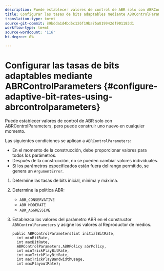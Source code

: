 ```yaml
---
description: Puede establecer valores de control de ABR solo con ABRControlParameters, pero puede construir uno nuevo en cualquier momento.
title: Configurar las tasas de bits adaptables mediante ABRControlParameters
translation-type: tm+mt
source-git-commit: 89bdda1d4bd5c126f19ba75a819942df901183d1
workflow-type: tm+mt
source-wordcount: '116'
ht-degree: 0%

---
```



# Configurar las tasas de bits adaptables mediante ABRControlParameters {#configure-adaptive-bit-rates-using-abrcontrolparameters}

Puede establecer valores de control de ABR solo con ABRControlParameters, pero puede construir uno nuevo en cualquier momento.

Las siguientes condiciones se aplican a `ABRControlParameters`:

* En el momento de la construcción, debe proporcionar valores para todos los parámetros.
* Después de la construcción, no se pueden cambiar valores individuales.
* Si los parámetros especificados están fuera del rango permitido, se genera un `ArgumentError`.

1. Determine las tasas de bits inicial, mínima y máxima.
1. Determine la política ABR:

   * `ABR_CONSERVATIVE`
   * `ABR_MODERATE`
   * `ABR_AGGRESSIVE`

1. Establezca los valores del parámetro ABR en el constructor `ABRControlParameters` y asigne los valores al Reproductor de medios.

   ```
   public ABRControlParameters(int initialBitRate, 
     int minBitRate, 
     int maxBitRate, 
     ABRControlParameters.ABRPolicy abrPolicy, 
     int minTrickPlayBitRate, 
     int maxTrickPlayBitRate, 
     int maxTrickPlayBandwidthUsage, 
     int maxPlayoutRate);
   ```

